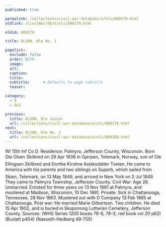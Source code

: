 ```yaml
---
published: true

permalink: /collections/civil-war-database/o/ols/008179.html
oldlink: /CivilWar/db/o/ols/008179.html

oldid: 008179

title: OLSON, Ole No. 1

pagelist:
  exclude: false
  order: 8179
  image: 
  alt:
  caption:
  title:
  subtitle:      # Defaults to page subtitle
  teaser:

category: 
  - O 
  - OLS

previous:
  title: OLSON, Ole Junior
  url: /collections/civil-war-database/o/ols/008178.html  
next:
  title: OLSON, Ole No. 2
  url: /collections/civil-war-database/o/ols/008180.html   
---
```

WI 15th Inf Co D. Residence: Palmyra, Jefferson County, Wisconsin. Born &#147;Ole Olsen Skilbred&#148; on 29 Apr 1836 in Gjerpen, Telemark, Norway, son of Ole Ellingsen Skilbred and Dorthe Kirstine Aslaksdatter Tveten. He came to America with his parents and two siblings on &#147;Superb&#148;, which sailed from Skien, Telemark, on 13 May 1849, and arrived in New York on 2 Jul 1849. They came to Palmyra Township, Jefferson County. Civil War: Age 26. Unmarried. Enlisted for three years on 13 Nov 1861 at Palmyra, and mustered at Madison, Wisconsin, 10 Dec 1861. Private. Sick in Chattanooga, Tennessee, 28 Nov 1863. Mustered out with D Company 13 Feb 1865 at Chattanooga. Post war: He married Marie Gilbertson. Two children. He died 15 Apr 1902, and is buried in Skoponong Lutheran Cemetery, Jefferson County. Sources: (WHS Series 1200 boxes 76-6, 78-3; red book vol 20 p62) (Buslett p454) (Naeseth-Hedberg &#146;49-755)